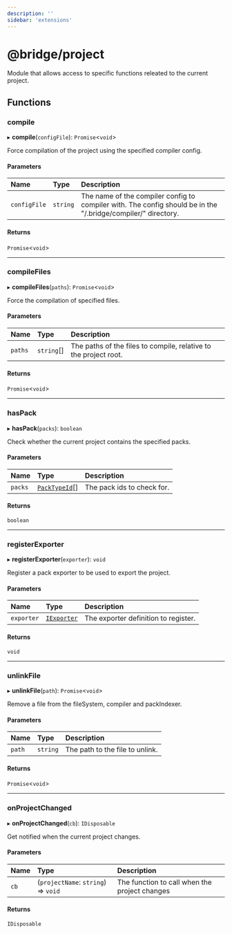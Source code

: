 ```yaml
---
description: ''
sidebar: 'extensions'
---
```


# @bridge/project

Module that allows access to specific functions releated to the current project.

## Functions

### compile

▸ **compile**(`configFile`): `Promise`<`void`\>

Force compilation of the project using the specified compiler config.

#### Parameters

| Name         | Type     | Description                                                                                                                |
| :----------- | :------- | :------------------------------------------------------------------------------------------------------------------------- |
| `configFile` | `string` | The name of the compiler config to compiler with. The config should be in the "<projectName>/.bridge/compiler/" directory. |

#### Returns

`Promise`<`void`\>

---

### compileFiles

▸ **compileFiles**(`paths`): `Promise`<`void`\>

Force the compilation of specified files.

#### Parameters

| Name    | Type       | Description                                                      |
| :------ | :--------- | :--------------------------------------------------------------- |
| `paths` | `string`[] | The paths of the files to compile, relative to the project root. |

#### Returns

`Promise`<`void`\>

---

### hasPack

▸ **hasPack**(`packs`): `boolean`

Check whether the current project contains the specified packs.

#### Parameters

| Name    | Type                                      | Description                |
| :------ | :---------------------------------------- | :------------------------- |
| `packs` | [`PackTypeId`](../README.md#packtypeid)[] | The pack ids to check for. |

#### Returns

`boolean`

---

### registerExporter

▸ **registerExporter**(`exporter`): `void`

Register a pack exporter to be used to export the project.

#### Parameters

| Name       | Type                                      | Description                          |
| :--------- | :---------------------------------------- | :----------------------------------- |
| `exporter` | [`IExporter`](../interfaces/iexporter.md) | The exporter definition to register. |

#### Returns

`void`

---

### unlinkFile

▸ **unlinkFile**(`path`): `Promise`<`void`\>

Remove a file from the fileSystem, compiler and packIndexer.

#### Parameters

| Name   | Type     | Description                     |
| :----- | :------- | :------------------------------ |
| `path` | `string` | The path to the file to unlink. |

#### Returns

`Promise`<`void`\>

---

### onProjectChanged

▸ **onProjectChanged**(`cb`): `IDisposable`

Get notified when the current project changes.

#### Parameters

| Name | Type                                | Description                                   |
| :--- | :---------------------------------- | :-------------------------------------------- |
| `cb` | (`projectName`: `string`) => `void` | The function to call when the project changes |

#### Returns

`IDisposable`
